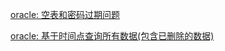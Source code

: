 [oracle: 空表和密码过期问题](https://github.com/cnfanhua/Q-A/issues/4)

[oracle: 基于时间点查询所有数据(包含已删除的数据)](https://github.com/cnfanhua/Q-A/issues/12)
